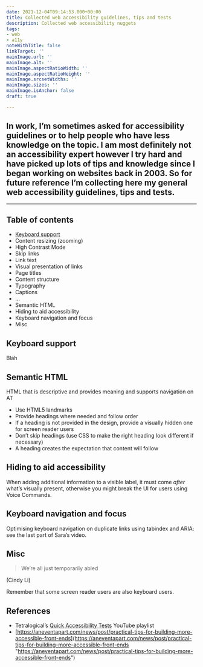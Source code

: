 ```yaml
---
date: 2021-12-04T09:14:53.000+00:00
title: Collected web accessibility guidelines, tips and tests
description: Collected web accessibility nuggets
tags:
- web
- a11y
noteWithTitle: false
linkTarget: ''
mainImage.url: ''
mainImage.alt: ''
mainImage.aspectRatioWidth: ''
mainImage.aspectRatioHeight: ''
mainImage.srcsetWidths: ''
mainImage.sizes: ''
mainImage.isAnchor: false
draft: true

---
```

## In work, I’m sometimes asked for accessibility guidelines or to help people who have less knowledge on the topic. I am most definitely not an accessibility expert however I try hard and have picked up lots of tips and knowledge since I began working on websites back in 2003. So for future reference I’m collecting here my general web accessibility guidelines, tips and tests.
---

## Table of contents

* [Keyboard support](#keyboard-support)
* Content resizing (zooming)
* High Contrast Mode
* Skip links
* Link text
* Visual presentation of links
* Page titles
* Content structure
* Typography
* Captions
* …
* Semantic HTML
* Hiding to aid accessibility
* Keyboard navigation and focus
* Misc

## Keyboard support

Blah

## Semantic HTML

HTML that is descriptive and provides meaning and supports navigation on AT

* Use HTML5 landmarks
* Provide headings where needed and follow order
* If a heading is not provided in the design, provide a visually hidden one for screen reader users
* Don’t skip headings (use CSS to make the right heading look different if necessary)
* A heading creates the expectation that content will follow

## Hiding to aid accessibility

When adding additional information to a visible label, it must come _after_ what’s visually present, otherwise you might break the UI for users using Voice Commands.

## Keyboard navigation and focus

Optimising keyboard navigation on duplicate links using tabindex and ARIA: see the last part of Sara’s video.

## Misc

> We’re all just temporarily abled

(Cindy Li)

Remember that some screen reader users are also keyboard users.

## References

* Tetralogical’s [Quick Accessibility Tests](https://www.youtube.com/playlist?list=PLTqm2yVMMUKWTr9XWdW5hJ9tk512Ow0SE) YouTube playlist
* [https://aneventapart.com/news/post/practical-tips-for-building-more-accessible-front-ends](https://aneventapart.com/news/post/practical-tips-for-building-more-accessible-front-ends "https://aneventapart.com/news/post/practical-tips-for-building-more-accessible-front-ends")